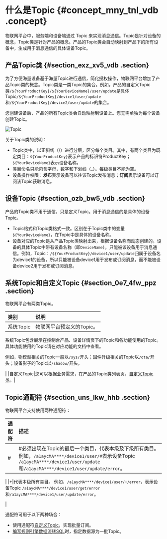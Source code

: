 # 什么是Topic {#concept_mny_tnl_vdb .concept}

物联网平台中，服务端和设备端通过 Topic 来实现消息通信。Topic是针对设备的概念，Topic类是针对产品的概念。产品的Topic类会自动映射到产品下的所有设备中，生成用于消息通信的具体设备Topic。

## 产品Topic类 {#section_exz_xv5_vdb .section}

为了方便海量设备基于海量Topic进行通信，简化授权操作，物联网平台增加了产品Topic类的概念。Topic类是一类Topic的集合。例如，产品的自定义Topic类`/${YourProductKey}/${YourDeviceName}/user/update`是具体Topic`/${YourProductKey}/device1/user/update`和`/${YourProductKey}/device2/user/update`的集合。

您创建设备后，产品的所有Topic类会自动映射到设备上。您无需单独为每个设备创建Topic。

![Topic](images/35287_zh-CN.png "Topic 自动生成示意图")

关于Topic类的说明：

-   Topic类中，以正斜线（/）进行分层，区分每个类目。其中，有两个类目为既定类目：`${YourProductKey}`表示产品的标识符ProductKey；`${YourDeviceName}`表示设备名称。
-   类目命名只能包含字母，数字和下划线（\_）。每级类目不能为空。
-   设备操作权限：**发布**表示设备可以往该Topic发布消息；**订阅**表示设备可以订阅该Topic获取消息。

## 设备Topic {#section_ozb_bw5_vdb .section}

产品的Topic类不用于通信，只是定义Topic。用于消息通信的是具体的设备Topic。

-   Topic格式和Topic类格式一致。区别在于Topic类中的变量`${YourDeviceName}`，在Topic中是具体的设备名称。
-   设备对应的Topic是从产品Topic类映射出来，根据设备名称而动态创建的。设备的具体Topic中带有设备名称（即`DeviceName`），只能被该设备用于消息通信。例如，Topic：`/${YourProductKey}/device1/user/update`归属于设备名为device1的设备，所以只能被设备device1用于发布或订阅消息，而不能被设备device2用于发布或订阅消息。

## 系统Topic和自定义Topic {#section_0e7_4fw_ppz .section}

物联网平台有两类Topic。

|类别|说明|
|:-|:-|
|系统Topic| 物联网平台预定义的Topic。

 系统Topic包含展示在控制台产品、设备详情页下的Topic和各功能使用的Topic。具体功能使用的Topic请在对应功能的文档中查看。

 例如，物模型相关的Topic一般以`/sys/`开头；固件升级相关的Topic以`/ota/`开头；设备影子的Topic以`/shadow/`开头。

 |
|自定义Topic|您可以根据业务需求，在产品的Topic类列表页，[自定义Topic类](intl.zh-CN/用户指南/产品与设备/Topic/自定义Topic.md#)。|

## Topic通配符 {#section_uns_lkw_hhb .section}

物联网平台支持使用两种通配符：

|通配符|描述|
|:--|:-|
|\#|\#必须出现在Topic的最后一个类目，代表本级及下级所有类目。 例如，`/a1aycMA****/device1/user/#`表示设备Topic `/a1aycMA****/device1/user/update`和`/a1aycMA****/device1/user/update/error`。

 |
|+|代表本级所有类目。 例如，`/a1aycMA****/device1/user/+/error`，表示设备Topic `/a1aycMA****/device1/user/get/error`和`/a1aycMA****/device1/user/update/error`。

 |

通配符可用于以下两种场合：

-   使用通配符[自定义Topic](intl.zh-CN/用户指南/产品与设备/Topic/自定义Topic.md#)，实现批量订阅。
-   [编写规则引擎数据流转SQL](intl.zh-CN/用户指南/规则引擎/数据流转/设置数据流转规则.md#)时，指定数据源为一批Topic。

